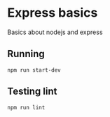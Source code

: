 # Express basics
Basics about nodejs and express

## Running

`npm run start-dev`

## Testing lint

`npm run lint`
